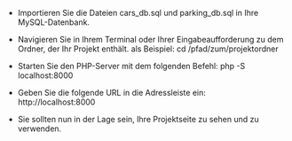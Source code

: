 - Importieren Sie die Dateien cars_db.sql und parking_db.sql in Ihre MySQL-Datenbank.

- Navigieren Sie in Ihrem Terminal oder Ihrer Eingabeaufforderung zu dem Ordner, der Ihr Projekt enthält.
  als Beispiel:
  cd /pfad/zum/projektordner


- Starten Sie den PHP-Server mit dem folgenden Befehl:
  php -S localhost:8000

- Geben Sie die folgende URL in die Adressleiste ein:
  http://localhost:8000

- Sie sollten nun in der Lage sein, Ihre Projektseite zu sehen und zu verwenden.
